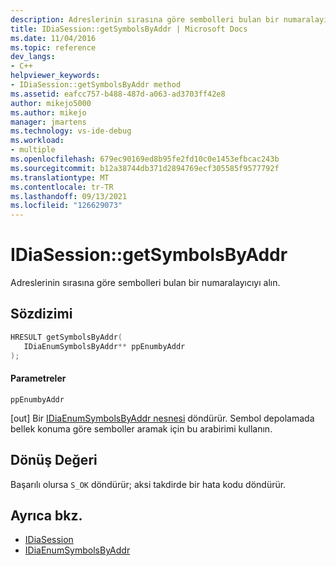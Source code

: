 ```yaml
---
description: Adreslerinin sırasına göre sembolleri bulan bir numaralayıcıyı alın.
title: IDiaSession::getSymbolsByAddr | Microsoft Docs
ms.date: 11/04/2016
ms.topic: reference
dev_langs:
- C++
helpviewer_keywords:
- IDiaSession::getSymbolsByAddr method
ms.assetid: eafcc757-b488-487d-a063-ad3703ff42e8
author: mikejo5000
ms.author: mikejo
manager: jmartens
ms.technology: vs-ide-debug
ms.workload:
- multiple
ms.openlocfilehash: 679ec90169ed8b95fe2fd10c0e1453efbcac243b
ms.sourcegitcommit: b12a38744db371d2894769ecf305585f9577792f
ms.translationtype: MT
ms.contentlocale: tr-TR
ms.lasthandoff: 09/13/2021
ms.locfileid: "126629073"
---
```

# <a name="idiasessiongetsymbolsbyaddr"></a>IDiaSession::getSymbolsByAddr
Adreslerinin sırasına göre sembolleri bulan bir numaralayıcıyı alın.

## <a name="syntax"></a>Sözdizimi

```C++
HRESULT getSymbolsByAddr( 
   IDiaEnumSymbolsByAddr** ppEnumbyAddr
);
```

#### <a name="parameters"></a>Parametreler
 `ppEnumbyAddr`

[out] Bir [IDiaEnumSymbolsByAddr nesnesi](../../debugger/debug-interface-access/idiaenumsymbolsbyaddr.md) döndürür. Sembol depolamada bellek konuma göre semboller aramak için bu arabirimi kullanın.

## <a name="return-value"></a>Dönüş Değeri
 Başarılı olursa `S_OK` döndürür; aksi takdirde bir hata kodu döndürür.

## <a name="see-also"></a>Ayrıca bkz.
- [IDiaSession](../../debugger/debug-interface-access/idiasession.md)
- [IDiaEnumSymbolsByAddr](../../debugger/debug-interface-access/idiaenumsymbolsbyaddr.md)
